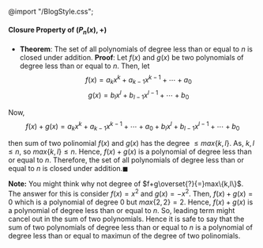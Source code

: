 @import "/BlogStyle.css";
#### Closure Property of $(P_n(x),+)$
- **Theorem**: The set of all polynomials of degree less than or equal to $n$ is closed under addition.
**Proof**: Let $f(x)$ and $g(x)$ be two polynomials of degree less than or equal to $n$. Then, let 
$$f(x)=a_kx^k+a_{k-1}x^{k-1} + \cdots+a_0$$
$$g(x)=b_lx^l+b_{l-1}x^{l-1} + \cdots+b_0$$

Now, 
$$f(x)+g(x)=a_kx^k+a_{k-1}x^{k-1} + \cdots+a_0+b_lx^l+b_{l-1}x^{l-1} + \cdots+b_0$$

then sum of two polinomial $f(x)$ and $g(x)$ has the degree $\leq max\{k,l\}$. As, $k,l\leq n$, so $max\{k,l\}\leq n$. Hence, $f(x)+g(x)$ is a polynomial of degree less than or equal to $n$. Therefore, the set of all polynomials of degree less than or equal to $n$ is closed under addition.$\blacksquare$

**Note:** You might think why not degree of $f+g\overset{?}{=}max\{k,l\}$. The answer for this is consider $f(x)=x^2$ and $g(x)=-x^2$. Then, $f(x)+g(x)=0$ which is a polynomial of degree $0$ but $max\{2,2\}=2$. Hence, $f(x)+g(x)$ is a polynomial of degree less than or equal to $n$.
So, leading term might cancel out in the sum of two polynomials. Hence it is safe to say that the sum of two polynomials of degree less than or equal to $n$ is a polynomial of degree less than or equal to maximun of the degree of two polinomials.
